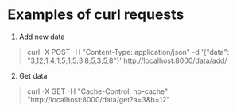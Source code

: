 # Examples of curl requests

1. Add new data
> curl -X POST -H "Content-Type: application/json" -d '{"data": "3,12;1,4;1,5;1,5;3,8;5,3;5,8"}' 
> http://localhost:8000/data/add/

2. Get data
> curl -X GET -H "Cache-Control: no-cache" "http://localhost:8000/data/get?a=3&b=12"
